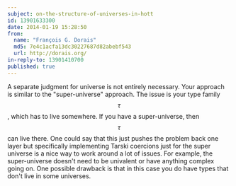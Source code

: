 ```yaml
---
subject: on-the-structure-of-universes-in-hott
id: 13901633300
date: 2014-01-19 15:28:50
from:
  name: "François G. Dorais"
  md5: 7e4c1acfa13dc30227687d82abebf543
  url: http://dorais.org/
in-reply-to: 13901410700
published: true
---
```

A separate judgment for universe is not entirely necessary. Your approach is similar to the "super-universe" approach. The issue is your type family $$\tau$$, which has to live somewhere. If you have a super-universe, then $$\tau$$ can live there. One could say that this just pushes the problem back one layer but specifically implementing Tarski coercions just for the super universe is a nice way to work around a lot of issues. For example, the super-universe doesn't need to be univalent or have anything complex going on. One possible drawback is that in this case you do have types that don't live in some universes.
